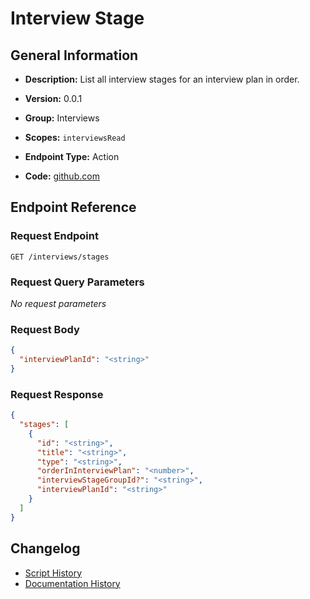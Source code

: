 <!-- BEGIN GENERATED CONTENT -->
# Interview Stage

## General Information

- **Description:** List all interview stages for an interview plan in order.

- **Version:** 0.0.1
- **Group:** Interviews
- **Scopes:** `interviewsRead`
- **Endpoint Type:** Action
- **Code:** [github.com](https://github.com/NangoHQ/integration-templates/tree/main/integrations/ashby/actions/interview-stage.ts)


## Endpoint Reference

### Request Endpoint

`GET /interviews/stages`

### Request Query Parameters

_No request parameters_

### Request Body

```json
{
  "interviewPlanId": "<string>"
}
```

### Request Response

```json
{
  "stages": [
    {
      "id": "<string>",
      "title": "<string>",
      "type": "<string>",
      "orderInInterviewPlan": "<number>",
      "interviewStageGroupId?": "<string>",
      "interviewPlanId": "<string>"
    }
  ]
}
```

## Changelog

- [Script History](https://github.com/NangoHQ/integration-templates/commits/main/integrations/ashby/actions/interview-stage.ts)
- [Documentation History](https://github.com/NangoHQ/integration-templates/commits/main/integrations/ashby/actions/interview-stage.md)

<!-- END  GENERATED CONTENT -->

